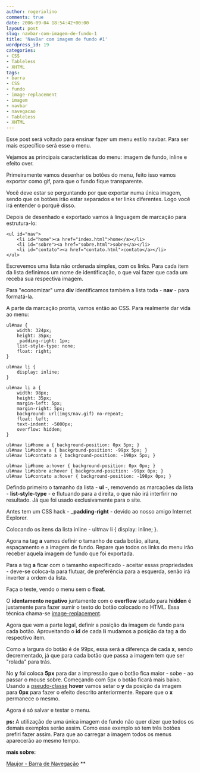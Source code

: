 ```yaml
---
author: rogeriolino
comments: true
date: 2006-09-04 18:54:42+00:00
layout: post
slug: navbar-com-imagem-de-fundo-1
title: 'NavBar com imagem de fundo #1'
wordpress_id: 19
categories:
- CSS
- Tableless
- XHTML
tags:
- barra
- CSS
- fundo
- image-replacement
- imagem
- navbar
- navegacao
- Tableless
- XHTML
---
```


Esse post será voltado para ensinar fazer um menu estilo navbar. Para ser mais específico será esse o menu.

Vejamos as principais características do menu: imagem de fundo, inline e efeito over.

Primeiramente vamos desenhar os botôes do menu, feito isso vamos exportar como gif, para que o fundo fique transparente.

Você deve estar se perguntando por que exportar numa única imagem, sendo que os botões irão estar separados e ter links diferentes. Logo você irá entender o porquê disso.

Depois de desenhado e exportado vamos à linguagem de marcação para estrutura-lo:

    
    
    <ul id="nav">
    	<li id="home"><a href="index.html">home</a></li>
    	<li id="sobre"><a href="sobre.html">sobre</a></li>
    	<li id="contato"><a href="contato.html">contato</a></li>
    </ul>
    



Escrevemos uma lista não ordenada simples, com os links. Para cada item da lista definimos um nome de identificação, o que vai fazer que cada um receba sua respectiva imagem.

Para "economizar" uma **div** identificamos também a lista toda - **nav** - para formatá-la.

A parte da marcação pronta, vamos então ao CSS. Para realmente dar vida ao menu:

    
    
    ul#nav {
    	width: 324px;
    	height: 35px;
    	_padding-right: 1px;
    	list-style-type: none;
    	float: right;
    }
    
    ul#nav li {
    	display: inline;
    }
    
    ul#nav li a {
    	width: 98px;
    	height: 35px;
    	margin-left: 5px;
    	margin-right: 5px;
    	background: url(imgs/nav.gif) no-repeat;
    	float: left;
    	text-indent: -5000px;
    	overflow: hidden;
    }
    
    ul#nav li#home a { background-position: 0px 5px; }
    ul#nav li#sobre a { background-position: -99px 5px; }
    ul#nav li#contato a { background-position: -198px 5px; }
    
    ul#nav li#home a:hover { background-position: 0px 0px; }
    ul#nav li#sobre a:hover { background-position: -99px 0px; }
    ul#nav li#contato a:hover { background-position: -198px 0px; }
    



Defindo primeiro o tamanho da lista - **ul** -, removendo as marcações da lista - **list-style-type** - e flutuando para a direita, o que não irá interfirir no resultado. Já que foi usado exclusivamente para o site.

Antes tem um CSS hack - **_padding-right** - devido ao nosso amigo Internet Explorer.

Colocando os itens da lista inline - ul#nav li { display: inline; }.

Agora na tag **a** vamos definir o tamanho de cada botão, altura, espaçamento e a imagem de fundo. Repare que todos os links do menu irão receber aquela imagem de fundo que foi exportada.

Para a tag **a** ficar com o tamanho especificado - aceitar essas propriedades - deve-se coloca-la para flutuar, de preferência para a esquerda, senão irá inverter a ordem da lista.

Faça o teste, vendo o menu sem o **float**.

O **identamento negativo** juntamente com o **overflow** setado para **hidden** é justamente para fazer sumir o texto do botão colocado no HTML. Essa técnica chama-se [image-replacement](http://www.maujor.com/tutorial/image-replacement.php).

Agora que vem a parte legal, definir a posição da imagem de fundo para cada botão. Aproveitando o **id** de cada **li** mudamos a posição da tag **a** do respectivo item.

Como a largura do botão é de 99px, essa será a diferença de cada **x**, sendo decrementado, já que para cada botão que passa a imagem tem que ser "rolada" para trás.

No **y**  foi coloca **5px** para dar a impressão que o botão fica maior - sobe - ao passar o mouse sobre. Começando com 5px o botão ficará mais baixo.
Usando a [pseudo-classe](http://www.w3schools.com/css/css_reference.asp#pseudoclasses) **hover** vamos setar o **y** da posição da imagem para **0px** para fazer o efeito descrito anteriormente. Repare que o **x** permanece o mesmo.

Agora é só salvar e testar o menu.

**ps:** A utilização de uma única imagem de fundo não quer dizer que todos os demais exemplos serão assim. Como esse exemplo só tem três botões prefiri fazer assim. Para que ao carregar a imagem todos os menus aparecerão ao mesmo tempo.

**mais sobre:**

[Maujor - Barra de Navegação](http://www.maujor.com/tutorial/barNavCSS.php)
**
